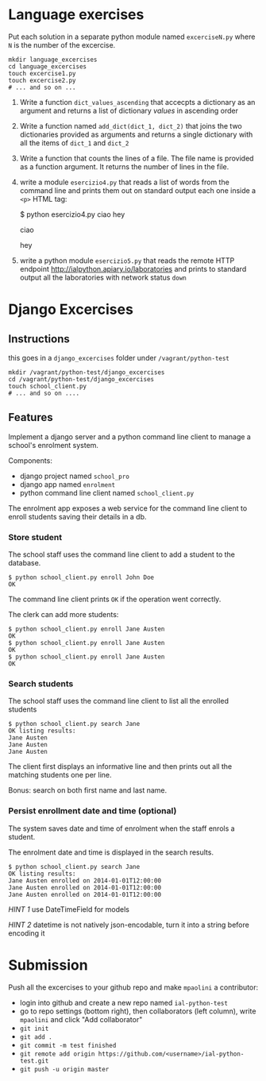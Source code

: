 # Language exercises

Put each solution in a separate python module named `excerciseN.py` where `N` is the number of the excercise.

    mkdir language_excercises
    cd language_excercises
    touch excercise1.py
    touch excercise2.py
    # ... and so on ...

1. Write a function `dict_values_ascending` that accecpts a dictionary as an argument and returns a list of dictionary *values* in ascending order
 
2. Write a function named `add_dict(dict_1, dict_2)` that joins the two dictionaries provided as arguments and returns a single dictionary with all the items of `dict_1` and `dict_2`

3. Write a function that counts the lines of a file. The file name is provided as a function argument. It returns the number of lines in the file.

4. write a module `esercizio4.py` that reads a list of words from the command line and prints them out on standard output each one inside a `<p>` HTML tag:

    $ python esercizio4.py ciao hey
    <p>ciao</p>
    <p>hey</p>


5. write a python module `esercizio5.py` that reads the remote HTTP endpoint http://ialpython.apiary.io/laboratories and prints to standard output all the laboratories with network status `down`


# Django Excercises

## Instructions

this goes in a `django_excercises` folder under `/vagrant/python-test`

    mkdir /vagrant/python-test/django_excercises
    cd /vagrant/python-test/django_excercises
    touch school_client.py
    # ... and so on ....


## Features

Implement a django server and a python command line client to manage a school's enrolment system.

Components:

 - django project named `school_pro`
 - django app named `enrolment`
 - python command line client named `school_client.py`

The enrolment app exposes a web service for the command line client to enroll students saving their details in a db.


### Store student

The school staff uses the command line client to add a student to the database.

    $ python school_client.py enroll John Doe
    OK

The command line client prints `OK` if the operation went correctly.

The clerk can add more students:

    $ python school_client.py enroll Jane Austen
    OK
    $ python school_client.py enroll Jane Austen
    OK
    $ python school_client.py enroll Jane Austen
    OK


### Search students

The school staff uses the command line client to list all the enrolled students

    $ python school_client.py search Jane
    OK listing results:
    Jane Austen
    Jane Austen
    Jane Austen


The client first displays an informative line and then prints out all the matching students one per line.

Bonus: search on both first name and last name.


### Persist enrollment date and time  (optional)

The system saves date and time of enrolment when the staff enrols a student.

The enrolment date and time is displayed in the search results.


    $ python school_client.py search Jane
    OK listing results:
    Jane Austen enrolled on 2014-01-01T12:00:00
    Jane Austen enrolled on 2014-01-01T12:00:00
    Jane Austen enrolled on 2014-01-01T12:00:00


*HINT 1* use DateTimeField for models

*HINT 2* datetime is not natively json-encodable, turn it into a string before
encoding it


# Submission

Push all the excercises to your github repo and make `mpaolini` a contributor:

 - login into github and create a new repo named `ial-python-test`
 - go to repo settings (bottom right), then collaborators (left column), write `mpaolini` and click "Add collaborator"
 - `git init`
 - `git add .`
 - `git commit -m test finished`
 - `git remote add origin https://github.com/<username>/ial-python-test.git` 
 - `git push -u origin master`